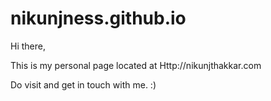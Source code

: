 nikunjness.github.io
====================

Hi there,

This is my personal page located at Http://nikunjthakkar.com

Do visit and get in touch with me. :)
